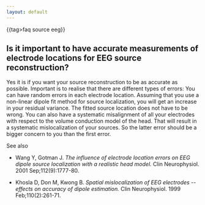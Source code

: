 ```yaml
---
layout: default
---
```


{{tag>faq source eeg}}

## Is it important to have accurate measurements of electrode locations for EEG source reconstruction?

Yes it is if you want your source reconstruction to be as accurate as possible. Important is to realise that there are different types of errors: You can have random errors in each electrode location. Assuming that you use a non-linear dipole fit method for source localization, you will get an increase in your residual variance. The fitted source location does not have to be wrong. You can also have a systematic misalignment of all your electrodes with respect to the volume conduction model of the head. That will result in a systematic mislocalization of your sources. So the latter error should be a bigger concern to you than the first error.

See also 

*  Wang Y, Gotman J. *The influence of electrode location errors on EEG dipole source localization with a realistic head model.* Clin Neurophysiol. 2001 Sep;112(9):1777-80.

*  Khosla D, Don M, Kwong B. *Spatial mislocalization of EEG electrodes -- effects on accuracy of dipole estimation.* Clin Neurophysiol. 1999 Feb;110(2):261-71. 


